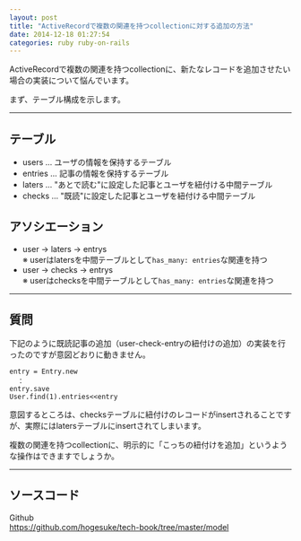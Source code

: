 ```yaml
---
layout: post
title: "ActiveRecordで複数の関連を持つcollectionに対する追加の方法"
date: 2014-12-18 01:27:54
categories: ruby ruby-on-rails
---
```

<p>ActiveRecordで複数の関連を持つcollectionに、新たなレコードを追加させたい場合の実装について悩んでいます。</p>

<p>まず、テーブル構成を示します。</p>

<hr>

<h2>テーブル</h2>

<ul>
<li>users … ユーザの情報を保持するテーブル</li>
<li>entries … 記事の情報を保持するテーブル</li>
<li>laters … "あとで読む"に設定した記事とユーザを紐付ける中間テーブル</li>
<li>checks … "既読"に設定した記事とユーザを紐付ける中間テーブル</li>
</ul>

<h2>アソシエーション</h2>

<ul>
<li>user → laters → entrys<br>
※ userはlatersを中間テーブルとして<code>has_many: entries</code>な関連を持つ</li>
<li>user → checks → entrys<br>
※ userはchecksを中間テーブルとして<code>has_many: entries</code>な関連を持つ</li>
</ul>

<hr>

<h2>質問</h2>

<p>下記のように既読記事の追加（user-check-entryの紐付けの追加）の実装を行ったのですが意図どおりに動きません。</p>

<pre><code>entry = Entry.new
  ：
entry.save
User.find(1).entries&lt;&lt;entry
</code></pre>

<p>意図するところは、checksテーブルに紐付けのレコードがinsertされることですが、実際にはlatersテーブルにinsertされてしまいます。  </p>

<p>複数の関連を持つcollectionに、明示的に「こっちの紐付けを追加」というような操作はできますでしょうか。</p>

<hr>

<h2>ソースコード</h2>

<p>Github<br>
<a href="https://github.com/hogesuke/tech-book/tree/master/model">https://github.com/hogesuke/tech-book/tree/master/model</a></p>
